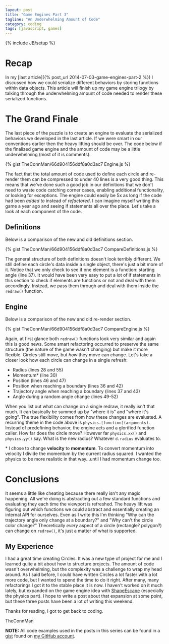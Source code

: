 ```yaml
---
layout: post
title: "Game Engines Part 3"
tagline: "An Underwhelming Amount of Code"
category: coding
tags: [javascript, games]
---
```

{% include JB/setup %}

# Recap

In my [last article]({% post_url 2014-07-03-game-engines-part-2 %}) I discussed how we could serialize different behaviors by storing functions within data objects. This article will finish up my game engine trilogy by talking through the underwhelming amount of code needed to render these serialized functions.

# The Grand Finale

The last piece of the puzzle is to create an engine to evaluate the serialized behaviors we developed in the last article. If we were smart in our conventions earlier then the heavy lifting should be over. The code below if the finalized game engine and the amount of code may be a little underwhelming (most of it is comments).

{% gist TheConnMan/66d904156ddf8a0d3ac7 Engine.js %}

The fact that the total amount of code used to define each circle and re-render them can be compressed to under 40 lines is a very good thing. This means that we've done such a good job in our definitions that we don't need to waste code catching corner cases, enabling additional functionality, or looking for exceptions. The engine could easily be 5x as long if the code had been *added to* instead of *refactored*. I can imagine myself writing this game a year ago and seeing if statements all over the place. Let's take a look at each component of the code.

## Definitions

Below is a comparison of the new and old definitions section.

{% gist TheConnMan/66d904156ddf8a0d3ac7 CompareDefinitions.js %}

The general structure of both definitions doesn't look terribly different. We still define each circle's data inside a single object, there's just a bit more of it. Notice that we only check to see if one element is a function: starting angle (line 37). It would have been very easy to put a lot of if statements in this section to check if elements are functions or not and deal with them accordingly. Instead, we pass them through and deal with them inside the `redraw()` function.

## Engine

Below is a comparison of the new and old re-render section.

{% gist TheConnMan/66d904156ddf8a0d3ac7 CompareEngine.js %}

Again, at first glance both `redraw()` functions look very similar and again this is good news. Some smart refactoring occurred to preserve the same structure (the nature of the game wasn't changing) but make it more flexible. Circles still move, but *how* they move can change. Let's take a closer look how each circle can change in a single refresh:

- Radius (lines 28 and 55)
- Momentum* (line 30)
- Position (lines 46 and 47)
- Position when reaching a boundary (lines 36 and 42)
- Trajectory angle when reaching a boundary (lines 37 and 43)
- Angle during a random angle change (lines 49-52)

When you list out what can change on a single redraw, it really isn't that much. It can basically be summed up by "where it is" and "where it's going". The true flexibility comes from how these changes are evaluated. A recurring theme in the code above is `physics.[function](arguments)`. Instead of predefining behavior, the engine acts and a glorified function caller. How far does the circle move? However far `physics.xx()` and  `physics.yy()` say. What is the new radius? Whatever `d.radius` evaluates to.

\* I chose to change **velocity** to **momentum**. To convert momentum into velocity I divide the momentum by the current radius squared. I wanted the physics to be more realistic in that way...until I had momentum change too.

# Conclusions

It seems a little like cheating because there really isn't any magic happening. All we're doing is abstracting out a few standard functions and evaluating they each time the viewport is refreshed. The heavy lift was figuring out which functions we could abstract and essentially creating an internal API for ourselves. Even as I write this I'm thinking "Why can the trajectory angle only change at a boundary?" and "Why can't the circle color change?" Theoretically *every* aspect of a circle (rectangle? polygon?) can change on `redraw()`, it's just a matter of what is supported.

## My Experience

I had a great time creating Circles. It was a new type of project for me and I learned quite a bit about how to structure projects. The amount of code wasn't overwhelming, but the complexity was a challenge to wrap my head around. As I said before, I could have written Circles a lot faster with a lot more code, but I wanted to spend the time to do it right. After many, many refactorings I got it to the stable place it is now. I haven't worked on it much lately, but expanded on the game engine idea with [ShapeEscape](/ShapeEscape) (especially the physics part). I hope to write a post about that expansion at some point, but these three posts have been a lot of writing this weekend.

Thanks for reading, I got to get back to coding.

TheConnMan

**NOTE:** All code examples used in the posts in this series can be found in a [gist](https://gist.github.com/TheConnMan/66d904156ddf8a0d3ac7) found on [my GitHub account](https://github.com/TheConnMan).